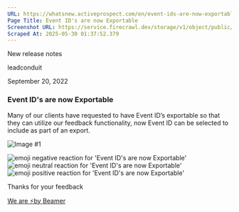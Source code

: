 ```yaml
---
URL: https://whatsnew.activeprospect.com/en/event-ids-are-now-exportable
Page Title: Event ID's are now Exportable
Screenshot URL: https://service.firecrawl.dev/storage/v1/object/public/media/screenshot-d3b7d10d-7236-4a88-a9ef-a85a60a75bad.png
Scraped At: 2025-05-30 01:37:52.379
---
```


New
release notes

leadconduit

September 20, 2022

### Event ID's are now Exportable

Many of our clients have requested to have Event ID’s exportable so that they can utilize our feedback functionality, now Event ID can be selected to include as part of an export.

![Image #1](https://app.getbeamer.com/pictures?id=253128-77-977-9SO-_vVhNF--_ve-_vW7vv73vv71577-977-9AGvvv73vv73vv70PN--_ve-_vUPvv71jMkMC77-9Og..&v=4)

![emoji negative reaction for 'Event ID's are now Exportable'](https://app.getbeamer.com/images/emojiNeg.svg)![emoji neutral reaction for 'Event ID's are now Exportable'](https://app.getbeamer.com/images/emojiNeut.svg)![emoji positive reaction for 'Event ID's are now Exportable'](https://app.getbeamer.com/images/emojiPos.svg)

Thanks for your feedback

[We are ⚡by Beamer](https://www.getbeamer.com/?ref=watermark_MErKJCnu12412_public&company=ActiveProspect&watermarkRef=powered&utm_term=MErKJCnu12412&utm_content=ActiveProspect&utm_source=standalone&utm_medium=footer&utm_campaign=powered)
